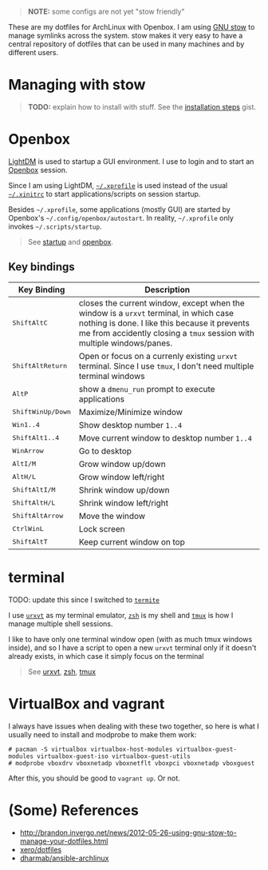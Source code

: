> **NOTE:** some configs are not yet "stow friendly"

These are my dotfiles for ArchLinux with Openbox. I am using [GNU stow][stow] to manage symlinks across the system. stow makes it very easy to have a central repository of dotfiles that can be used in many machines and by different users.

# Managing with stow

> **TODO:** explain how to install with stuff. See the [installation steps][steps] gist.

# Openbox

[LightDM][lightdm] is used to startup a GUI environment. I use to login and to start an [Openbox][openbox] session.

Since I am using LightDM, [`~/.xprofile`][xprofile] is used instead of the usual [`~/.xinitrc`][xinitrc] to start applications/scripts on session startup.

Besides `~/.xprofile`, some applications (mostly GUI) are started by Openbox's `~/.config/openbox/autostart`. In reality, `~/.xprofile` only invokes `~/.scripts/startup`.

> See [startup](startup) and [openbox](openbox).

## Key bindings

| Key Binding | Description |
|-------------|-------------|
| <kbd>Shift</kbd><kbd>Alt</kbd><kbd>C</kbd> | closes the current window, except when the window is a `urxvt` terminal, in which case nothing is done. I like this because it prevents me from accidently closing a `tmux` session with multiple windows/panes.
| <kbd>Shift</kbd><kbd>Alt</kbd><kbd>Return</kbd> | Open or focus on a currenly existing `urxvt` terminal. Since I use `tmux`, I don't need multiple terminal windows
| <kbd>Alt</kbd><kbd>P</kbd> | show a `dmenu_run` prompt to execute applications
| <kbd>Shift</kbd><kbd>Win</kbd><kbd>Up/Down</kbd> | Maximize/Minimize window
| <kbd>Win</kbd><kbd>1..4</kbd> | Show desktop number `1..4`
| <kbd>Shift</kbd><kbd>Alt</kbd><kbd>1..4</kbd> | Move current window to desktop number `1..4`
| <kbd>Win</kbd><kbd>Arrow</kbd> | Go to desktop
| <kbd>Alt</kbd><kbd>I/M</kbd> | Grow window up/down
| <kbd>Alt</kbd><kbd>H/L</kbd> | Grow window left/right
| <kbd>Shift</kbd><kbd>Alt</kbd><kbd>I/M</kbd> | Shrink window up/down
| <kbd>Shift</kbd><kbd>Alt</kbd><kbd>H/L</kbd> | Shrink window left/right
| <kbd>Shift</kbd><kbd>Alt</kbd><kbd>Arrow</kbd> | Move the window
| <kbd>Ctrl</kbd><kbd>Win</kbd><kbd>L</kbd> | Lock screen
| <kbd>Shift</kbd><kbd>Alt</kbd><kbd>T</kbd> | Keep current window on top

# terminal

TODO: update this since I switched to [`termite`][termite]

I use [`urxvt`][urxvt] as my terminal emulator, [`zsh`][zsh] is my shell and [`tmux`][tmux] is how I manage multiple shell sessions. 

I like to have only one terminal window open (with as much tmux windows inside), and so I have a script to open a new `urxvt` terminal only if it doesn't already exists, in which case it simply focus on the terminal 

> See [urxvt](urxvt), [zsh](zsh), [tmux](tmux)

# VirtualBox and vagrant

I always have issues when dealing with these two together, so here is what I usually need to install and modprobe to make them work:

```
# pacman -S virtualbox virtualbox-host-modules virtualbox-guest-modules virtualbox-guest-iso virtualbox-guest-utils
# modprobe vboxdrv vboxnetadp vboxnetflt vboxpci vboxnetadp vboxguest
```

After this, you should be good to `vagrant up`. Or not.

# (Some) References

* http://brandon.invergo.net/news/2012-05-26-using-gnu-stow-to-manage-your-dotfiles.html
* [xero/dotfiles][xero]
* [dharmab/ansible-archlinux][ansiblearch]


[stow]: https://www.gnu.org/software/stow/
[steps]: https://gist.github.com/ntfc/5dd78a7dc6746c95f786
[lightdm]: https://wiki.archlinux.org/index.php/LightDM
[openbox]: https://wiki.archlinux.org/index.php/Openbox
[xinitrc]: https://wiki.archlinux.org/index.php/Xinitrc
[xprofile]: https://wiki.archlinux.org/index.php/Xprofile
[urxvt]: https://wiki.archlinux.org/index.php/Rxvt-unicode
[zsh]: https://wiki.archlinux.org/index.php/zsh
[tmux]: https://wiki.archlinux.org/index.php/tmux
[xero]: https://github.com/xero/dotfiles
[ansiblearch]: https://github.com/dharmab/ansible-archlinux/
[termite]: https://github.com/thestinger/termite
